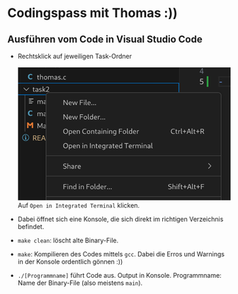 # **Codingspass mit Thomas :))** 

## Ausführen vom Code in Visual Studio Code

- Rechtsklick auf jeweiligen Task-Ordner<br> <br>
![](images/image.png)<br>
Auf `Open in Integrated Terminal` klicken. <br>

- Dabei öffnet sich eine Konsole, die sich direkt im richtigen Verzeichnis befindet.
- `make clean`: löscht alte Binary-File.
- `make`: Kompilieren des Codes mittels `gcc`. Dabei die Erros und Warnings in der Konsole ordentlich gönnen :))
- `./[Programmname]` führt Code aus. Output in Konsole. Programmname: Name der Binary-File (also meistens `main`).
